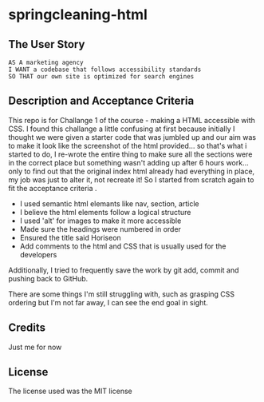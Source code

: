 # springcleaning-html

## The User Story

```
AS A marketing agency
I WANT a codebase that follows accessibility standards
SO THAT our own site is optimized for search engines
```
## Description and Acceptance Criteria 
This repo is for Challange 1 of the course - making a HTML accessible with CSS. 
I found this challange a little confusing at first because initially I thought we were given a starter code that was jumbled up and our aim was to make it look like the screenshot of the html provided... so that's what i started to do, I re-wrote the entire thing to make sure all the sections were in the correct place but something wasn't adding up after 6 hours work... only to find out that the original index html already had everything in place, my job was just to alter it, not recreate it! So I started from scratch again to fit the acceptance criteria . 
* I used semantic html elemants like nav, section, article
* I believe the html elements follow a logical structure
* I used 'alt' for images to make it more accessible
* Made sure the headings were numbered in order
* Ensured the title said Horiseon
* Add comments to the html and CSS that is usually used for the developers

Additionally, I tried to frequently save the work by git add, commit and pushing back to GitHub.

There are some things I'm still struggling with, such as grasping CSS ordering but I'm not far away, I can see the end goal in sight. 


## Credits
Just me for now

## License
The license used was the MIT license
